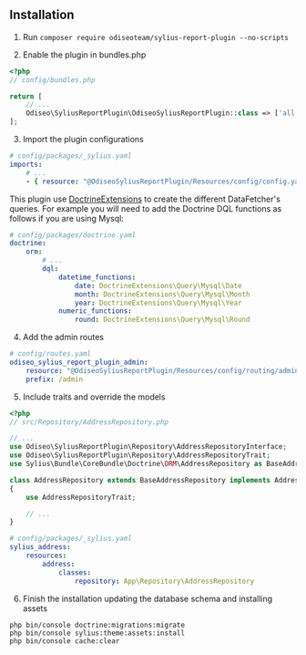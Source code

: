 ## Installation

1. Run `composer require odiseoteam/sylius-report-plugin --no-scripts`

2. Enable the plugin in bundles.php

```php
<?php
// config/bundles.php

return [
    // ...
    Odiseo\SyliusReportPlugin\OdiseoSyliusReportPlugin::class => ['all' => true],
];
```

3. Import the plugin configurations

```yml
# config/packages/_sylius.yaml
imports:
    # ...
    - { resource: "@OdiseoSyliusReportPlugin/Resources/config/config.yaml" }
```

This plugin use [DoctrineExtensions](https://github.com/beberlei/DoctrineExtensions) to create the different DataFetcher's queries.
For example you will need to add the Doctrine DQL functions as follows if you are using Mysql:

```yml
# config/packages/doctrine.yaml
doctrine:
    orm:
        # ...
        dql:
            datetime_functions:
                date: DoctrineExtensions\Query\Mysql\Date
                month: DoctrineExtensions\Query\Mysql\Month
                year: DoctrineExtensions\Query\Mysql\Year
            numeric_functions:
                round: DoctrineExtensions\Query\Mysql\Round
```

4. Add the admin routes

```yml
# config/routes.yaml
odiseo_sylius_report_plugin_admin:
    resource: "@OdiseoSyliusReportPlugin/Resources/config/routing/admin.yaml"
    prefix: /admin
```

5. Include traits and override the models

```php
<?php
// src/Repository/AddressRepository.php

// ...
use Odiseo\SyliusReportPlugin\Repository\AddressRepositoryInterface;
use Odiseo\SyliusReportPlugin\Repository\AddressRepositoryTrait;
use Sylius\Bundle\CoreBundle\Doctrine\ORM\AddressRepository as BaseAddressRepository;

class AddressRepository extends BaseAddressRepository implements AddressRepositoryInterface
{
    use AddressRepositoryTrait;

    // ...
}
```

```yml
# config/packages/_sylius.yaml
sylius_address:
    resources:
        address:
            classes:
                repository: App\Repository\AddressRepository
```

6. Finish the installation updating the database schema and installing assets

```
php bin/console doctrine:migrations:migrate
php bin/console sylius:theme:assets:install
php bin/console cache:clear
```
